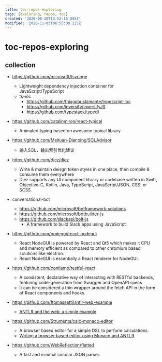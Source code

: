 ```yaml
---
title: toc-repos-exploring
tags: [exploring, repos, toc]
created: '2020-08-20T13:52:16.885Z'
modified: '2020-11-03T06:55:09.225Z'
---
```


# toc-repos-exploring

## collection

- https://github.com/microsoft/tsyringe
  - Lightweight dependency injection container for JavaScript/TypeScript
  - ts-ioc
    - https://github.com/thiagobustamante/typescript-ioc
    - https://github.com/inversify/InversifyJS
    - https://github.com/typestack/typedi

- https://github.com/catalinmiron/react-typical
  - Animated typing based on awesome typical library

- https://github.com/Meituan-Dianping/SQLAdvisor
  - 输入SQL，输出索引优化建议

- https://github.com/diez/diez
  - Write & maintain deisgn token styles in one place, then compile & consume them everywhere
  - Diez supports any UI component library or codebase written in Swift, Objective-C, Kotlin, Java, TypeScript, JavaScript/JSON, CSS, or SCSS.

- conversational-bot
  - https://github.com/microsoft/botframework-solutions
  - https://github.com/microsoft/botbuilder-js
  - https://github.com/slackapi/bolt-js
    - A framework to build Slack apps using JavaScript

- https://github.com/nodegui/react-nodegui
  - React NodeGUI is powered by React and Qt5 which makes it CPU and memory efficient as compared to other chromium based solutions like electron. 
  - React NodeGUI is essentially a React renderer for NodeGUI.

- https://github.com/contiamo/restful-react
  - A consistent, declarative way of interacting with RESTful backends, featuring code-generation from Swagger and OpenAPI specs
  - It can be considered a thin wrapper around the fetch API in the form of React components and hooks.

- https://github.com/ftomassetti/antlr-web-example
  - [ANTLR and the web: a simple example](https://tomassetti.me/antlr-and-the-web/)
- https://github.com/Strumenta/calc-monaco-editor 
  - A browser based editor for a simple DSL to perform calculations.
  - [Writing a browser based editor using Monaco and ANTLR](https://tomassetti.me/writing-a-browser-based-editor-using-monaco-and-antlr/)

- https://github.com/WebReflection/flatted
  - A fast and minimal circular JSON parser.

